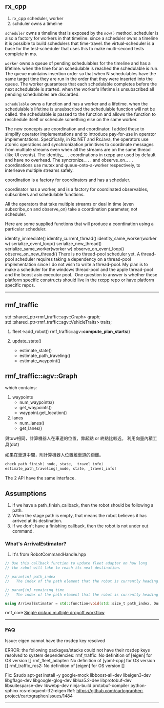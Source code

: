 ## rx_cpp

1. rx_cpp scheduler, worker
1. schduler owns a timeline
 

`scheduler` owns a timeline that is exposed by the `now()` method. scheduler is also a factory for workers in that timeline. since a scheduler owns a timeline it is possible to build schedulers that time-travel. the virtual-scheduler is a base for the test-scheduler that uses this to make multi-second tests complete in ms.

`worker` owns a queue of pending schedulables for the timeline and has a lifetime. when the time for an schedulable is reached the schedulable is run. The queue maintains insertion order so that when N schedulables have the same target time they are run in the order that they were inserted into the queue. The worker guarantees that each schedulable completes before the next schedulable is started. when the worker's lifetime is unsubscribed all pending schedulables are discarded.

`schedulable` owns a function and has a worker and a lifetime. when the schedulable's lifetime is unsubscribed the schedulable function will not be called. the schedulable is passed to the function and allows the function to reschedule itself or schedule something else on the same worker.

The new concepts are coordination and coordinator. I added these to simplify operator implementations and to introduce pay-for-use in operator implementations. Specifically, in Rx.NET and RxJava, the operators use atomic operations and synchronization primitives to coordinate messages from multiple streams even when all the streams are on the same thread (like UI events). The identity_. . . coordinations in rxcpp are used by default and have no overhead. The syncronize_. . . and observe_on_. . . coordinations use mutex and queue-onto-a-worker respectively, to interleave multiple streams safely.

coordination is a factory for coordinators and has a scheduler.

coordinator has a worker, and is a factory for coordinated observables, subscribers and schedulable functions.

All the operators that take multiple streams or deal in time (even subscribe_on and observe_on) take a coordination parameter, not scheduler.

Here are some supplied functions that will produce a coordination using a particular scheduler.

identity_immediate()
identity_current_thread()
identity_same_worker(worker w)
serialize_event_loop()
serialize_new_thread()
serialize_same_worker(worker w)
observe_on_event_loop()
observe_on_new_thread()
There is no thread-pool scheduler yet. A thread-pool scheduler requires taking a dependency on a thread-pool implementation since I do not wish to write a thread-pool. My plan is to make a scheduler for the windows thread-pool and the apple thread-pool and the boost asio executor pool.. One question to answer is whether these platform specific constructs should live in the rxcpp repo or have platform specific repos.



---

## rmf_traffic


std::shared_ptr<rmf_traffic::agv::Graph> graph;
std::shared_ptr<rmf_traffic::agv::VehicleTraits> traits;


1. fleet->add_robot()
   rmf_traffic::agv::**compute_plan_starts**() 


1. update_state()
   * estimate_state()
   * estimate_path_traveling()
   * estimate_waypoint()


## rmf_traffic::agv::Graph 
which contains:
1. waypoints 
    * num_waypoints()
    * get_waypoints()
    * waypoint.get_location()
2. lanes 
    * num_lanes()
    * get_lanes()

與tuw相同，計算機器人在車道的位置，靠起點 or 終點比較近。
利用向量內積工具(dot)

如果在車道中間，則計算機器人位置離車道的距離。

```cpp
check_path_finish(_node, state, _travel_info)
estimate_path_traveling(_node, state, _travel_info)
```
The 2 API have the same interface.


## Assumptions
1. If we have a path_finish_callback, then the robot should be following a path.
2. When the stage path is empty, that means the robot believes it has arrived at its destination.
3. If we don't have a finishing callback, then the robot is not under out command.


### What's ArrivalEstimator?
1. It's from RobotCommandHandle.hpp

```cpp
// Use this callback function to update fleet adapter on how long 
// the robot will take to reach its next destination. 

// param[in] path_index
//   The index of the path element that the robot is currently heading towards. 

// param[in] remaining_time 
//   The index of the path element that the robot is currently heading towards. 

using ArrivalEstimator = std::function<void(std::size_t path_index, Duration remaining_time)>;
```

rmf_core
[Single pickup multiple dropoff workflow](https://github.com/osrf/rmf_core/issues/134)

---

### FAQ
Issue:
  eigen cannot have the rosdep key resolved 

ERROR: the following packages/stacks could not have their rosdep keys resolved
to system dependencies:
rmf_traffic: No definition of [eigen] for OS version []
rmf_fleet_adapter: No definition of [yaml-cpp] for OS version []
rmf_traffic_ros2: No definition of [eigen] for OS version []

Fix:
  $sudo apt-get install -y google-mock libboost-all-dev libeigen3-dev libgflags-dev libgoogle-glog-dev liblua5.2-dev libprotobuf-dev libsuitesparse-dev libwebp-dev ninja-build protobuf-compiler python-sphinx ros-eloquent-tf2-eigen
Ref:
  https://github.com/cartographer-project/cartographer/issues/1484

---


